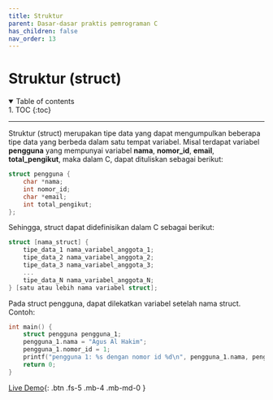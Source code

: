 ```yaml
---
title: Struktur
parent: Dasar-dasar praktis pemrograman C
has_children: false
nav_order: 13
---
```


# Struktur (struct)

<details open markdown="block">
<summary>
Table of contents
</summary>
1. TOC
{:toc}
</details>

---
Struktur (struct) merupakan tipe data yang dapat mengumpulkan beberapa tipe data yang berbeda dalam satu tempat variabel. Misal terdapat variabel **pengguna** yang mempunyai variabel **nama**, **nomor_id**, **email**, **total_pengikut**, maka dalam C, dapat dituliskan sebagai berikut:

```c++
struct pengguna {
    char *nama;
    int nomor_id;
    char *email;
    int total_pengikut;
};
```

Sehingga, struct dapat didefinisikan dalam C sebagai berikut:

```c++
struct [nama_struct] {
    tipe_data_1 nama_variabel_anggota_1;
    tipe_data_2 nama_variabel_anggota_2;
    tipe_data_3 nama_variabel_anggota_3;
    ...
    tipe_data_N nama_variabel_anggota_N;
} [satu atau lebih nama variabel struct];
```

Pada struct pengguna, dapat dilekatkan variabel setelah nama struct. Contoh:

```c++
int main() {
    struct pengguna pengguna_1;
    pengguna_1.nama = "Agus Al Hakim";
    pengguna_1.nomor_id = 1;
    printf("pengguna 1: %s dengan nomor id %d\n", pengguna_1.nama, pengguna_1.nomor_id);
    return 0;
}
```

[Live Demo](https://ide.geeksforgeeks.org/C3iZKSlWOp){: .btn .fs-5 .mb-4 .mb-md-0 }